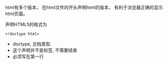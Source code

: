 html有多个版本， 在html文件的开头声明html的版本， 有利于浏览器正确的显示html页面。

声明HTML5的格式为
```
<!doctype html>
```
* doctype, 文档类型.
* 这个声明并不是标签, 不需要结束
* 必须写在第一行